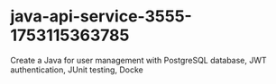 # java-api-service-3555-1753115363785
Create a Java for user management with PostgreSQL database, JWT authentication, JUnit testing, Docke
